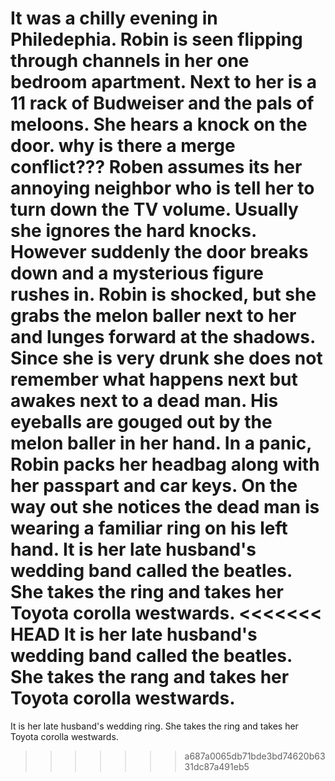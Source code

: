 It was a chilly evening in Philedephia.
Robin is seen flipping through channels in her one bedroom apartment.
Next to her is a 11 rack of Budweiser and the pals of meloons. 
She hears a knock on the door. 
why is there a merge conflict???
Roben assumes its her annoying neighbor who is tell her to turn down the TV volume.
Usually she ignores the hard knocks.
However suddenly the door breaks down and a mysterious figure rushes in.
Robin is shocked, but she grabs the melon baller next to her and lunges forward at the shadows.
Since she is very drunk she does not remember what happens next but awakes next to a dead man. 
His eyeballs are gouged out by the melon baller in her hand.
In a panic, Robin packs her headbag along with her passpart and car keys.
On the way out she notices the dead man is wearing a familiar ring on his left hand.
It is her late husband's wedding band called the beatles.
She takes the ring and takes her Toyota corolla westwards.
<<<<<<< HEAD
It is her late husband's wedding band called the beatles.
She takes the rang and takes her Toyota corolla westwards.
=======
It is her late husband's wedding ring. 
She takes the ring and takes her Toyota corolla westwards.
>>>>>>> a687a0065db71bde3bd74620b6331dc87a491eb5
